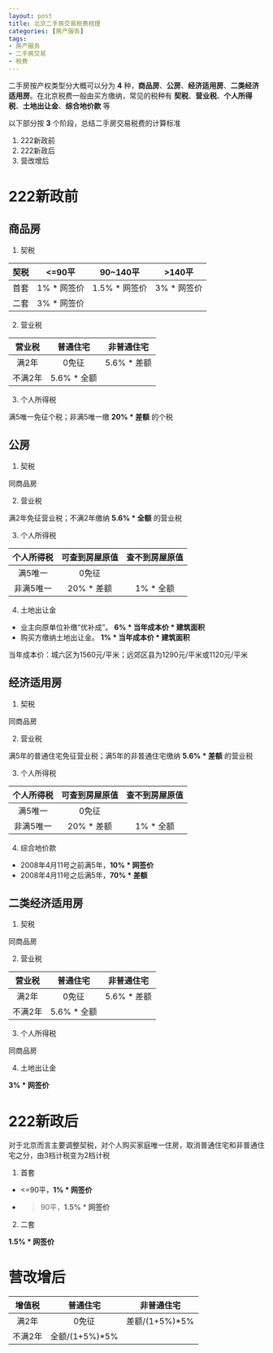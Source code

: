 ```yaml
---
layout: post
title: 北京二手房交易税费梳理
categories: [房产服务]
tags:
- 房产服务
- 二手房交易
- 税费
---
```


二手房按产权类型分大概可以分为 **4** 种，**商品房**、**公房**、**经济适用房**、**二类经济适用房**。在北京税费一般由买方缴纳，常见的税种有 **契税**、**营业税**、**个人所得税**、**土地出让金**、**综合地价款** 等

以下部分按 **3** 个阶段，总结二手房交易税费的计算标准

1. 222新政前
2. 222新政后
3. 营改增后

# 222新政前

## 商品房

1. 契税

| 契税 | <=90平 | 90~140平 | >140平 |
| :---: | :---: | :---: | :---: |
| 首套 | 1% * 网签价 | 1.5% * 网签价 | 3% * 网签价 |
| 二套 | 3% * 网签价 |

2. 营业税

| 营业税 | 普通住宅 | 非普通住宅 |
| :---: | :---: | :---: |
| 满2年 | 0免征 | 5.6% * 差额 |
| 不满2年 | 5.6% * 全额 |

3. 个人所得税

满5唯一免征个税；非满5唯一缴 **20% * 差额** 的个税

## 公房

1. 契税

同商品房

2. 营业税

满2年免征营业税；不满2年缴纳 **5.6% * 全额** 的营业税

3. 个人所得税

| 个人所得税 | 可查到房屋原值 | 查不到房屋原值 |
| :---: | :---: | :---: |
| 满5唯一 | 0免征 |
| 非满5唯一 | 20% * 差额 | 1% * 全额 |

4. 土地出让金

- 业主向原单位补缴“优补成”。 **6% * 当年成本价 * 建筑面积**
- 购买方缴纳土地出让金。 **1% * 当年成本价 * 建筑面积**

当年成本价：城六区为1560元/平米；远郊区县为1290元/平米或1120元/平米

## 经济适用房

1. 契税

同商品房

2. 营业税

满5年的普通住宅免征营业税；满5年的非普通住宅缴纳 **5.6% * 差额** 的营业税

3. 个人所得税

| 个人所得税 | 可查到房屋原值 | 查不到房屋原值 |
| :---: | :---: | :---: |
| 满5唯一 | 0免征 |
| 非满5唯一 | 20% * 差额 | 1% * 全额 |

4. 综合地价款

- 2008年4月11号之前满5年，**10% * 网签价**
- 2008年4月11号之后满5年，**70% * 差额**

## 二类经济适用房

1. 契税

同商品房

2. 营业税

| 营业税 | 普通住宅 | 非普通住宅 |
| :---: | :---: | :---: |
| 满2年 | 0免征 | 5.6% * 差额 |
| 不满2年 | 5.6% * 全额 |

3. 个人所得税

同商品房

4. 土地出让金

**3% * 网签价**

# 222新政后

对于北京而言主要调整契税，对个人购买家庭唯一住房，取消普通住宅和非普通住宅之分，由3档计税变为2档计税

1. 首套

- <=90平，**1% * 网签价**
- >90平，**1.5% * 网签价**

2. 二套

**1.5% * 网签价**

# 营改增后

| 增值税 | 普通住宅 | 非普通住宅 |
| :---: | :---: | :---: |
| 满2年 | 0免征 | 差额/(1+5%)*5% |
| 不满2年 | 全额/(1+5%)*5% |
